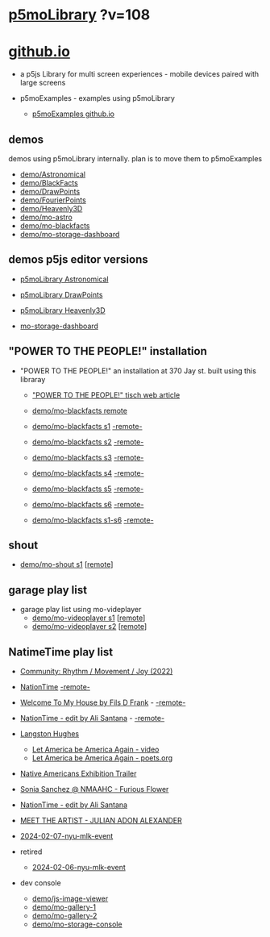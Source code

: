 # [p5moLibrary](https://github.com/molab-itp/p5moLibrary) ?v=108

# [github.io](https://molab-itp.github.io/p5moLibrary/src?v=108)

- a p5js Library for multi screen experiences - mobile devices paired with large screens

- p5moExamples - examples using p5moLibrary

  - [ p5moExamples github.io ](https://molab-itp.github.io/p5moExamples)

## demos

demos using p5moLibrary internally. plan is to move them to p5moExamples

- [demo/Astronomical](demo/Astronomical?v=108)
- [demo/BlackFacts](demo/BlackFacts?v=108)
- [demo/DrawPoints](demo/DrawPoints?v=108)
- [demo/FourierPoints](demo/FourierPoints?v=108)
- [demo/Heavenly3D](demo/Heavenly3D?v=108)
- [demo/mo-astro](demo/mo-astro?v=108)
- [demo/mo-blackfacts](demo/mo-blackfacts?v=108)
- [demo/mo-storage-dashboard](demo/mo-storage-dashboard?v=108)

## demos p5js editor versions

- [p5moLibrary Astronomical](https://editor.p5js.org/jht9629-nyu/sketches/iIIAb8KIDr)

- [p5moLibrary DrawPoints](https://editor.p5js.org/jht9629-nyu/sketches/TQyVoswjQ)

- [p5moLibrary Heavenly3D](https://editor.p5js.org/jht9629-nyu/sketches/6VM5IMP4m)

- [mo-storage-dashboard](https://editor.p5js.org/jht9629-nyu/sketches/Osz28nOS9)

## "POWER TO THE PEOPLE!" installation

- "POWER TO THE PEOPLE!" an installation at 370 Jay st. built using this libraray

  - ["POWER TO THE PEOPLE!" tisch web article](https://tisch.nyu.edu/itp/news/spring-2024/community-facing-interactive-installations-on-the-ground-floor-o)

  - [demo/mo-blackfacts remote](demo/mo-blackfacts?v=108)
  - [demo/mo-blackfacts s1](demo/mo-blackfacts?v=108&group=s1&qrcode=mo-blackfacts-qrcode-1.png) [-remote-](demo/mo-blackfacts?v=108&group=s1)
  - [demo/mo-blackfacts s2](demo/mo-blackfacts?v=108&group=s2&qrcode=mo-blackfacts-qrcode-2.png) [-remote-](demo/mo-blackfacts?v=108&group=s2)
  - [demo/mo-blackfacts s3](demo/mo-blackfacts?v=108&group=s3&qrcode=mo-blackfacts-qrcode-3.png) [-remote-](demo/mo-blackfacts?v=108&group=s3)
  - [demo/mo-blackfacts s4](demo/mo-blackfacts?v=108&group=s4&qrcode=mo-blackfacts-qrcode-4.png) [-remote-](demo/mo-blackfacts?v=108&group=s4)
  - [demo/mo-blackfacts s5](demo/mo-blackfacts?v=108&group=s5&qrcode=mo-blackfacts-qrcode-5.png) [-remote-](demo/mo-blackfacts?v=108&group=s5)
  - [demo/mo-blackfacts s6](demo/mo-blackfacts?v=108&group=s6&qrcode=mo-blackfacts-qrcode-6.png) [-remote-](demo/mo-blackfacts?v=108&group=s6)
  - [demo/mo-blackfacts s1-s6](demo/mo-blackfacts?v=108&group=s1,s2,s3,s4,s5,s6&qrcode=mo-blackfacts-qrcode-1-6.png) [-remote-](demo/mo-blackfacts?v=108&group=s1,s2,s3,s4,s5,s6)

## shout

- [demo/mo-shout s1](demo/mo-shout?v=108&group=s1&qrcode=mo-shout-qrcode-1.png) [[remote](qrcode/mo-shout.html?v=108&group=s1)]
<!-- https://molab-itp.github.io/p5moLibrary/src/qrcode/mo-shout.html?group=s1 -->

## garage play list

- garage play list using mo-videplayer
  - [demo/mo-videoplayer s1](demo/mo-videoplayer?v=108&group=s1&qrcode=mo-videoplayer-qrcode-1.png)
    [[remote](qrcode/mo-videoplayer.html?v=108&group=s1)]
  - [demo/mo-videoplayer s2](demo/mo-videoplayer?v=108&group=s2&qrcode=mo-videoplayer-qrcode-2.png)
    [[remote](qrcode/mo-videoplayer.html?v=108&group=s2)]

## NatimeTime play list

- [Community: Rhythm / Movement / Joy (2022)](demo/mo-videoplayer/index.html?playlist=8HfVf69nUX0)

- [NationTime](demo/mo-videoplayer/index.html?qrcode=NationTime.png) [-remote-](demo/mo-videoplayer/index.html)

- [Welcome To My House by Fils D Frank](demo/mo-videoplayer/?playlist=kinLtCLHYvo&title=Welcome%20To%20My%20House%20by%20Fils%20D%20Frank&qrcode=NationTime.png) - [-remote-](demo/mo-videoplayer/?playlist=kinLtCLHYvo&title=Welcome%20To%20My%20House%20by%20Fils%20D%20Frank)

- [NationTime - edit by Ali Santana](demo/mo-videoplayer/?playlist=-UtKxghWlvY&title=NationTime%20-%20ELUCID%20-%20BETAMAX&qrcode=NationTime.png) - [-remote-](demo/mo-videoplayer/?playlist=-UtKxghWlvY&title=NationTime%20-%20ELUCID%20-%20BETAMAX)

- [Langston Hughes ](demo/BlackFacts?playlist=XzI3huqpCi4)

  - [Let America be America Again - video](demo/mo-blackfacts?playlist=CFNM8GB_Yp0&title=%E2%98%85)
  - [Let America be America Again - poets.org](https://poets.org/poem/let-america-be-america-again)

- [Native Americans Exhibition Trailer](demo/BlackFacts?playlist=hpjNGTYvpxw)

- [Sonia Sanchez @ NMAAHC - Furious Flower](demo/mo-blackfacts?playlist=FNLp8e-cfgk&title=Sonia%20Sanchez)

- [NationTime - edit by Ali Santana](demo/mo-videoplayer?playlist=-UtKxghWlvY&title=NationTime%20-%20ELUCID%20-%20BETAMAX&qrcode=NationTime.png)

- [MEET THE ARTIST - JULIAN ADON ALEXANDER](demo/mo-blackfacts?playlist=wk0La_2igws&title=MEET%20THE%20ARTIST%20-%20JULIAN%20ADON%20ALEXANDE%20-%20What%20it%20is&qrcode=JULIAN.png)

- [2024-02-07-nyu-mlk-event](demo/mo-blackfacts?playlist=lG758MniLYg&qrcode=annoucement-01.png&title=2024-02-07-nyu-mlk-event)

- retired

  - [2024-02-06-nyu-mlk-event](demo/mo-blackfacts?playlist=zbRz5xTaLYI&qrcode=annoucement-01.png&title=2024-02-06-nyu-mlk-event)
  <!-- - [Weapons of White Destruction - TJ](demo/mo-blackfacts?playlist=ob8YQPGJiHY&title=Weapons%20of%20White%20Destruction%20-%20TJ&&qrcode=TJ.png) -->

- dev console

  - [demo/js-image-viewer](demo/js-image-viewer?v=108)
  - [demo/mo-gallery-1](demo/mo-gallery-1?v=108)
  - [demo/mo-gallery-2](demo/mo-gallery-2?v=108)
  - [demo/mo-storage-console](demo/mo-storage-console?v=108)

<!--

- retired
  - [demo/mo-astro-host-0](demo/mo-astro-host-0?v=108)
  - [demo/mo-astro-host-1](demo/mo-astro-host-1?v=108)
  - [demo/mo-astro-remote-0](demo/mo-astro-remote-0?v=108)
  - [demo/mo-astro-remote-1](demo/mo-astro-remote-1?v=108)

  - [demo/mo-blackfacts-host](demo/mo-blackfacts-host?v=108)
  - [demo/mo-blackfacts-remote](demo/mo-blackfacts-remote?v=108)

# https://www.youtube.com/watch?v=hpjNGTYvpxw
# The Land Carries Our Ancestors: Contemporary Art by Native Americans Exhibition Trailer

 -->
